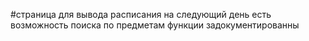 #страница для вывода расписания на следующий день
есть возможность поиска по предметам
функции задокументированны 